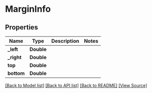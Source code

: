 ﻿# MarginInfo


## Properties
Name | Type | Description | Notes
------------ | ------------- | ------------- | -------------
**_left** | **Double** |  | 
**_right** | **Double** |  | 
**top** | **Double** |  | 
**bottom** | **Double** |  | 

[[Back to Model list]](../README.md#documentation-for-models) [[Back to API list]](../README.md#documentation-for-api-endpoints) [[Back to README]](../README.md) [[View Source]](../AsposePdfCloud/Models/MarginInfo.swift)

